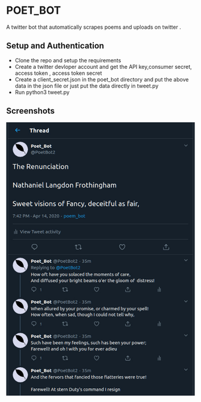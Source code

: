 # POET_BOT 
A twitter bot that automatically scrapes poems and uploads on twitter .


## Setup and Authentication
* Clone the repo and setup the requirements 
* Create a twitter devloper account and get the API key,consumer secret, access token , access token secret
* Create a client_secret.json in the poet_bot directory and put the above data in the json file or just put the data directly in tweet.py 
* Run python3 tweet.py 

## Screenshots
![](twitterbot.jpg)
